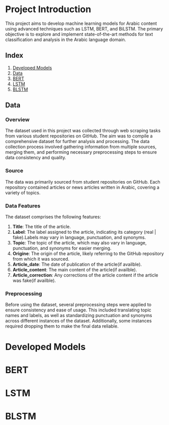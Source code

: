 # Project Introduction

This project aims to develop machine learning models for Arabic content using advanced techniques such as LSTM, BERT, and BiLSTM. The primary objective is to explore and implement state-of-the-art methods for text classification and analysis in the Arabic language domain.

## Index

1. [Developed Models](#developed-models)
2. [Data](#data)
3. [BERT](#bert)
4. [LSTM](#lstm)
5. [BLSTM](#blstm)

## Data

### Overview
The dataset used in this project was collected through web scraping tasks from various student repositories on GitHub. The aim was to compile a comprehensive dataset for further analysis and processing. The data collection process involved gathering information from multiple sources, merging them, and performing necessary preprocessing steps to ensure data consistency and quality.

### Source
The data was primarily sourced from student repositories on GitHub. Each repository contained articles or news articles written in Arabic, covering a variety of topics.

### Data Features
The dataset comprises the following features:

1. **Title**: The title of the article.
2. **Label**: The label assigned to the article, indicating its category (real | fake).Labels may vary in language, punctuation, and synonyms.
3. **Topic**: The topic of the article, which may also vary in language, punctuation, and synonyms for easier merging.
4. **Origine**: The origin of the article, likely referring to the GitHub repository from which it was sourced.
5. **Article_date**: The date of publication of the article(if availble).
6. **Article_content**: The main content of the article(if availble).
7. **Article_correction**: Any corrections of the article content if the article was fake(if availble).

### Preprocessing
Before using the dataset, several preprocessing steps were applied to ensure consistency and ease of usage. This included translating topic names and labels, as well as standardizing punctuation and synonyms across different instances of the dataset. Additionally, some instances required dropping them to make the final data reliable.

# Developed Models    

# BERT
                                                                                          
# LSTM

# BLSTM
